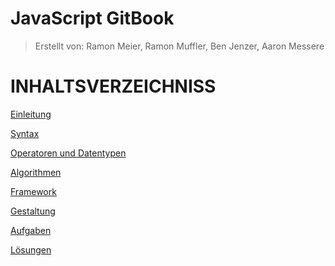 # JavaScript GitBook

> Erstellt von: Ramon Meier, Ramon Muffler, Ben Jenzer, Aaron Messere
#

# INHALTSVERZEICHNISS

[Einleitung](EINLEITUNG.md)

[Syntax](SYNTAX.md)

[Operatoren und Datentypen](OPERATORENundDATENTYPEN.md)

[Algorithmen](ALGORITHMEN.md)

[Framework](FRAMEWORKS.md)

[Gestaltung](GESTALTUNG.md)

[Aufgaben](Aufgaben/AUFGABEN.md)

[Lösungen](Aufgaben/LÖSUNGEN.md)

